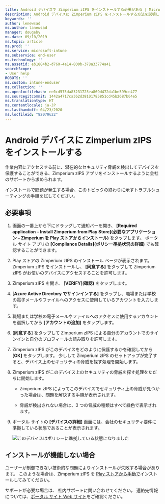 ```yaml
---
title: Android デバイスで Zimperium zIPS をインストールする必要がある | Microsoft Docs
description: Android デバイスに Zimperium zIPS をインストールする方法を説明します。
keywords: ''
author: lenewsad
ms.author: lanewsad
manager: dougeby
ms.date: 09/10/2019
ms.topic: article
ms.prod: ''
ms.service: microsoft-intune
ms.subservice: end-user
ms.technology: ''
ms.assetid: eb1884b2-d760-4a14-800b-378a33774a41
searchScope:
- User help
ROBOTS: ''
ms.custom: intune-enduser
ms.collection: ''
ms.openlocfilehash: ee0cd575da83231723ea869d472da1be599ce477
ms.sourcegitcommit: 1442a4717ca362d38101785851cd45b2687b64e5
ms.translationtype: HT
ms.contentlocale: ja-JP
ms.lasthandoff: 04/23/2020
ms.locfileid: "82079622"
---
```

# <a name="install-zimperium-zips-on-your-android-device"></a>Android デバイスに Zimperium zIPS をインストールする

作業内容にアクセスする前に、潜在的なセキュリティ脅威を検出してデバイスを保護することができる、Zimperium zIPS アプリをインストールするように会社のサポートから求められます。

インストールで問題が発生する場合、このトピックの終わりに示すトラブルシューティングの手順を試してください。

## <a name="what-you-need-to-do"></a>必要事項

1. 画面の一番上から下にドラッグして通知バーを開き、 **[Required application – Install Zimperium from Play Store]\(必要なアプリケーション – Zimperium を Play ストアからインストール)** をタップします。 ポータル サイト アプリの __[Compliance Details]\(ポリシー準拠状況の詳細)__ でも確認することができます。

2. Play ストアの Zimperium zIPS のインストール ページが表示されます。 Zimperium zIPS をインストールし、 **[同意する]** をタップして Zimperium zIPS がお使いのデバイスにアクセスすることを許可します。

3. Zimperium zIPS を開き、 **[VERIFY]\(確認)** をタップします。

4. **[Azure Active Directory でサインインする]** をタップし、職場または学校の電子メールやファイルへのアクセスに使用しているアカウントを入力します。

5. 職場または学校の電子メールやファイルへのアクセスに使用するアカウントを選択してから **[アカウントの追加]** をタップします。

6. **[同意する]** をタップして Zimperium zIPS による自分のアカウントでのサインインと自分のプロフィールの読み取りを許可します。

7. Zimperium zIPS がこのデバイスをどのように保護するかを確認してから **[OK]** をタップします。 少しして Zimperium zIPS のセットアップが完了すると、デバイス上のセキュリティの脅威を探す処理を開始します。

8. Zimperium zIPS がこのデバイス上のセキュリティの脅威を探す処理をただちに開始します。

   * Zimperium zIPS によってこのデバイスでセキュリティ上の脅威が見つかった場合は、問題を解決する手順が表示されます。

   * 脅威が検出されない場合は、3 つの脅威の種類はすべて緑色で表示されます。

11. ポータル サイトの **[デバイスの詳細]** 画面には、会社のセキュリティ要件に準拠している状態であることが表示されます。

    ![このデバイスはポリシーに準拠している状態になりました](./media/mtd-device-now-compliant-android.png)

## <a name="if-the-installation-doesnt-work"></a>インストールが機能しない場合

ユーザーが制御できない技術的な問題によりインストールが失敗する場合があります。 このような場合は、Zimperium zIPS を [Play ストアから手動で](https://play.google.com/store/apps/details?id=com.zimperium.zips)インストールしてみてください。

サポートが必要な場合は、 社内サポートに問い合わせてください。 連絡先情報については、[ポータル サイト Web サイト](https://go.microsoft.com/fwlink/?linkid=2010980)をご確認ください。
